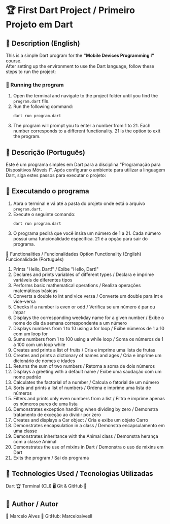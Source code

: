 # 🏆 First Dart Project / Primeiro Projeto em Dart

## 📌 Description (English)

This is a simple Dart program for the **"Mobile Devices Programming I"** course.  
After setting up the environment to use the Dart language, follow these steps to run the project:

### 🚀 Running the program
1. Open the terminal and navigate to the project folder until you find the `program.dart` file.
2. Run the following command:
   ```sh
   dart run program.dart
3. The program will prompt you to enter a number from 1 to 21.
Each number corresponds to a different functionality.
21 is the option to exit the program.

## 📌 Descrição (Português)
Este é um programa simples em Dart para a disciplina "Programação para Dispositivos Móveis I".
Após configurar o ambiente para utilizar a linguagem Dart, siga estes passos para executar o projeto:

## 🚀 Executando o programa
1. Abra o terminal e vá até a pasta do projeto onde está o arquivo `program.dart`.
2. Execute o seguinte comando:
   ```sh
   dart run program.dart
3. O programa pedirá que você insira um número de 1 a 21.
Cada número possui uma funcionalidade específica.
21 é a opção para sair do programa.

📌 Functionalities / Funcionalidades
Option	Functionality (English)	Funcionalidade (Português)
1.	Prints "Hello, Dart!" /	Exibe "Hello, Dart!"
2.	Declares and prints variables of different types /	Declara e imprime variáveis de diferentes tipos
3.	Performs basic mathematical operations /	Realiza operações matemáticas básicas
4.	Converts a double to int and vice versa /	Converte um double para int e vice-versa
5.	Checks if a number is even or odd /	Verifica se um número é par ou ímpar
6.	Displays the corresponding weekday name for a given number /	Exibe o nome do dia da semana correspondente a um número
7.	Displays numbers from 1 to 10 using a for loop /	Exibe números de 1 a 10 com um loop for
8.	Sums numbers from 1 to 100 using a while loop /	Soma os números de 1 a 100 com um loop while
9.	Creates and prints a list of fruits /	Cria e imprime uma lista de frutas
10.	Creates and prints a dictionary of names and ages /	Cria e imprime um dicionário de nomes e idades
11.	Returns the sum of two numbers /	Retorna a soma de dois números
12.	Displays a greeting with a default name /	Exibe uma saudação com um nome padrão
13.	Calculates the factorial of a number /	Calcula o fatorial de um número
14.	Sorts and prints a list of numbers /	Ordena e imprime uma lista de números
15.	Filters and prints only even numbers from a list /	Filtra e imprime apenas os números pares de uma lista
16.	Demonstrates exception handling when dividing by zero /	Demonstra tratamento de exceção ao dividir por zero
17.	Creates and displays a Car object /	Cria e exibe um objeto Carro
18.	Demonstrates encapsulation in a class /	Demonstra encapsulamento em uma classe
19.	Demonstrates inheritance with the Animal class /	Demonstra herança com a classe Animal
20.	Demonstrates the use of mixins in Dart /	Demonstra o uso de mixins em Dart
21.	Exits the program /	Sai do programa


## 📌 Technologies Used / Tecnologias Utilizadas
Dart 🏆
Terminal (CLI) 🖥️
Git & GitHub 🔗

## 📌 Author / Autor
👤 Marcelo Alves
📌 GitHub: Marceloalvesll
